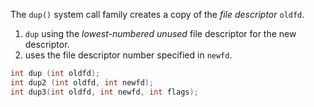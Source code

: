 The `dup()` system call family creates a copy of the _file descriptor_ `oldfd`.

1. `dup` using the _lowest-numbered unused_ file descriptor for the new descriptor.
2. uses the file descriptor number specified in `newfd`.

```c
int dup (int oldfd);
int dup2 (int oldfd, int newfd);
int dup3(int oldfd, int newfd, int flags);
```